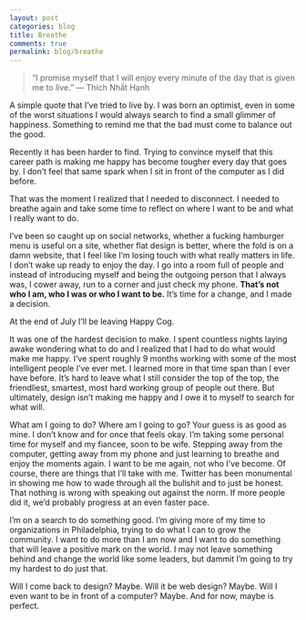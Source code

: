 ```yaml
---
layout: post
categories: blog
title: Breathe
comments: true
permalink: blog/breathe
---
```


> “I promise myself that I will enjoy every minute of the day that is given me to live.”
> ― Thích Nhất Hạnh

A simple quote that I’ve tried to live by. I was born an optimist, even in some of the worst situations I would always search to find a small glimmer of happiness. Something to remind me that the bad must come to balance out the good.

Recently it has been harder to find. Trying to convince myself that this career path is making me happy has become tougher every day that goes by. I don’t feel that same spark when I sit in front of the computer as I did before.

That was the moment I realized that I needed to disconnect. I needed to breathe again and take some time to reflect on where I want to be and what I really want to do.

I’ve been so caught up on social networks, whether a fucking hamburger menu is useful on a site, whether flat design is better, where the fold is on a damn website, that I feel like I’m losing touch with what really matters in life. I don’t wake up ready to enjoy the day. I go into a room full of people and instead of introducing myself and being the outgoing person that I always was, I cower away, run to a corner and just check my phone. **That’s not who I am, who I was or who I want to be.** It’s time for a change, and I made a decision.

At the end of July I’ll be leaving Happy Cog.

It was one of the hardest decision to make. I spent countless nights laying awake wondering what to do and I realized that I had to do what would make me happy. I’ve spent roughly 9 months working with some of the most intelligent people I’ve ever met. I learned more in that time span than I ever have before. It’s hard to leave what I still consider the top of the top, the friendliest, smartest, most hard working group of people out there. But ultimately, design isn’t making me happy and I owe it to myself to search for what will.

What am I going to do? Where am I going to go? Your guess is as good as mine. I don’t know and for once that feels okay. I’m taking some personal time for myself and my fiancee, soon to be wife. Stepping away from the computer, getting away from my phone and just learning to breathe and enjoy the moments again. I want to be me again, not who I’ve become. Of course, there are things that I’ll take with me. Twitter has been monumental in showing me how to wade through all the bullshit and to just be honest. That nothing is wrong with speaking out against the norm. If more people did it, we’d probably progress at an even faster pace.

I’m on a search to do something good. I’m giving more of my time to organizations in Philadelphia, trying to do what I can to grow the community. I want to do more than I am now and I want to do something that will leave a positive mark on the world. I may not leave something behind and change the world like some leaders, but dammit I’m going to try my hardest to do just that.

Will I come back to design? Maybe. Will it be web design? Maybe. Will I even want to be in front of a computer? Maybe. And for now, maybe is perfect.
